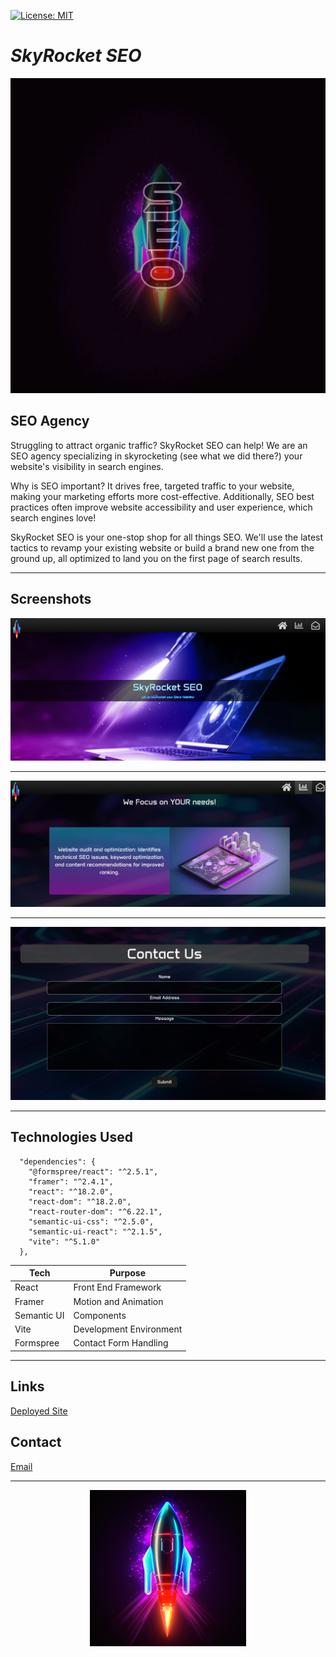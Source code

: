 <a id="badges"></a>
[![License: MIT](https://img.shields.io/badge/License-MIT-yellow.svg)](https://opensource.org/licenses/MIT)

# **_SkyRocket SEO_**

![screenshot](./skyrocketSEOProject.jpg)

## SEO Agency

Struggling to attract organic traffic? SkyRocket SEO can help! We are an SEO agency specializing in skyrocketing (see what we did there?) your website's visibility in search engines.

Why is SEO important? It drives free, targeted traffic to your website, making your marketing efforts more cost-effective. Additionally, SEO best practices often improve website accessibility and user experience, which search engines love!

SkyRocket SEO is your one-stop shop for all things SEO. We'll use the latest tactics to revamp your existing website or build a brand new one from the ground up, all optimized to land you on the first page of search results.

---

## Screenshots

![screenshot-main](./src/assets/seo-main.png)

---

![screenshot-main](./src/assets/seo-services.png)

---

![screenshot-main](./src/assets/seo-contact.png)

---

## Technologies Used

```
  "dependencies": {
    "@formspree/react": "^2.5.1",
    "framer": "^2.4.1",
    "react": "^18.2.0",
    "react-dom": "^18.2.0",
    "react-router-dom": "^6.22.1",
    "semantic-ui-css": "^2.5.0",
    "semantic-ui-react": "^2.1.5",
    "vite": "^5.1.0"
  },
```

| Tech        | Purpose                 |
| ----------- | ----------------------- |
| React       | Front End Framework     |
| Framer      | Motion and Animation    |
| Semantic UI | Components              |
| Vite        | Development Environment |
| Formspree   | Contact Form Handling   |

---

## Links

[Deployed Site](https://seoservices.onrender.com/)

## Contact

[Email](mailto:ryan.fann@gmail.com)

---

<div align="center">

![screenshot](./src/assets/rocketShip-readme.png)

</div>
